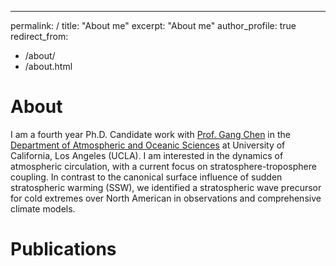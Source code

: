 ---
permalink: /
title: "About me"
excerpt: "About me"
author_profile: true
redirect_from: 
  - /about/
  - /about.html


About
======
I am a fourth year Ph.D. Candidate work with [Prof. Gang Chen](http://gchenpu.com) in the [Department of Atmospheric and Oceanic Sciences](https://aos.ucla.edu) at University of California, Los Angeles (UCLA). I am interested in the dynamics of atmospheric circulation, with a current focus on stratosphere-troposphere coupling. In contrast to the canonical surface influence of sudden stratospheric warming (SSW), we identified a stratospheric wave precursor for cold extremes over North American in observations and comprehensive climate models.

Publications
======




